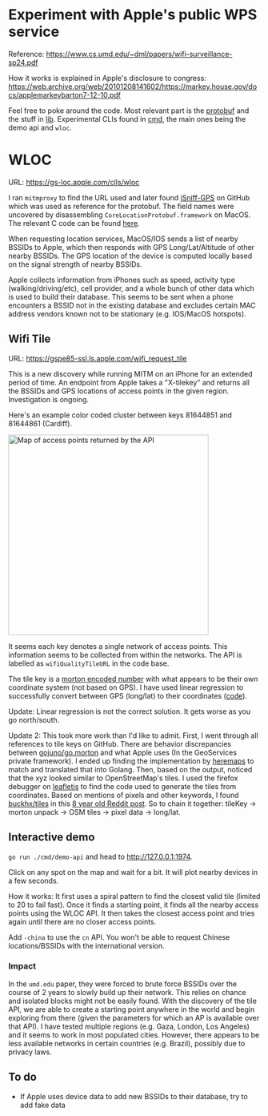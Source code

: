 # Experiment with Apple's public WPS service
Reference: https://www.cs.umd.edu/~dml/papers/wifi-surveillance-sp24.pdf

How it works is explained in Apple's disclosure to congress: https://web.archive.org/web/20101208141602/https://markey.house.gov/docs/applemarkeybarton7-12-10.pdf

Feel free to poke around the code. Most relevant part is the [protobuf](./pb) and the stuff in [lib](./lib). Experimental CLIs found in [cmd](./cmd), the main ones being the demo api and `wloc`.

# WLOC

URL: https://gs-loc.apple.com/clls/wloc

I ran `mitmproxy` to find the URL used and later found [iSniff-GPS](https://github.com/hubert3/iSniff-GPS) on GitHub which was used as reference for the protobuf. The field names were uncovered by disassembling `CoreLocationProtobuf.framework` on MacOS. The relevant C code can be found [here](./CoreLocationProtobuf.c).

When requesting location services, MacOS/IOS sends a list of nearby BSSIDs to Apple, which then responds with GPS Long/Lat/Altitude of other nearby BSSIDs. The GPS location of the device is computed locally based on the signal strength of nearby BSSIDs.

Apple collects information from iPhones such as speed, activity type (walking/driving/etc), cell provider, and a whole bunch of other data which is used to build their database. This seems to be sent when a phone encounters a BSSID not in the existing database and excludes certain MAC address vendors known not to be stationary (e.g. IOS/MacOS hotspots).

## Wifi Tile

URL: https://gspe85-ssl.ls.apple.com/wifi_request_tile

This is a new discovery while running MITM on an iPhone for an extended period of time. An endpoint from Apple takes a "X-tilekey" and returns all the BSSIDs and GPS locations of access points in the given region. Investigation is ongoing. 

Here's an example color coded cluster between keys 81644851 and 81644861 (Cardiff).

<img alt="Map of access points returned by the API" src="https://github.com/acheong08/apple-corelocation-experiments/assets/36258159/a7e3f898-b632-4d0d-a277-bb36281cf578" width=400>

It seems each key denotes a single network of access points. This information seems to be collected from within the networks. The API is labelled as `wifiQualityTileURL` in the code base.

The tile key is a [morton encoded number](https://en.wikipedia.org/wiki/Z-order_curve) with what appears to be their own coordinate system (not based on GPS). I have used linear regression to successfully convert between GPS (long/lat) to their coordinates ([code](./cmd/morton/main.go)).

Update: Linear regression is not the correct solution. It gets worse as you go north/south.

Update 2: This took more work than I'd like to admit. First, I went through all references to tile keys on GitHub. There are behavior discrepancies between [gojuno/go.morton](https://github.com/gojuno/go.morton) and what Apple uses (In the GeoServices private framework). I ended up finding the implementation by [heremaps](https://github.com/heremaps/here-data-sdk-typescript/blob/d9c39622b2306cb00803a493ea134e341716b96d/%40here/olp-sdk-core/lib/utils/TileKey.ts#L76) to match and translated that into Golang. Then, based on the output, noticed that the xyz looked similar to OpenStreetMap's tiles. I used the firefox debugger on [leafletjs](https://leafletjs.com/) to find the code used to generate the tiles from coordinates. Based on mentions of pixels and other keywords, I found [buckhx/tiles](https://github.com/buckhx/tiles) in this [8 year old Reddit post](https://www.reddit.com/r/golang/comments/4iki5d/map_tiling_library_for_go/). So to chain it together: tileKey → morton unpack → OSM tiles → pixel data → long/lat.

## Interactive demo

`go run ./cmd/demo-api` and head to http://127.0.0.1:1974. 

Click on any spot on the map and wait for a bit. It will plot nearby devices in a few seconds.

How it works: It first uses a spiral pattern to find the closest valid tile (limited to 20 to fail fast). Once it finds a starting point, it finds all the nearby access points using the WLOC API. It then takes the closest access point and tries again until there are no closer access points.

Add `-china` to use the `cn` API. You won't be able to request Chinese locations/BSSIDs with the international version.

### Impact

In the `umd.edu` paper, they were forced to brute force BSSIDs over the course of 2 years to slowly build up their network. This relies on chance and isolated blocks might not be easily found. With the discovery of the tile API, we are able to create a starting point anywhere in the world and begin exploring from there (given the parameters for which an AP is available over that API). I have tested multiple regions (e.g. Gaza, London, Los Angeles) and it seems to work in most populated cities. However, there appears to be less available networks in certain countries (e.g. Brazil), possibly due to privacy laws.


## To do
- If Apple uses device data to add new BSSIDs to their database, try to add fake data
